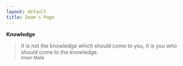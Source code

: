 ```yaml
---
layout: default
title: Imam's Page
---
```


<div class="panel panel-default">
	<div class="panel-heading"><strong>Knowledge</strong></div>
	<div class="panel-body">
		<blockquote>
			It is not the knowledge which should come to you, it is you who should come to the knowledge.<br>
			<small> Imam Malik</small>
		</blockquote>
	</div>
</div>


	